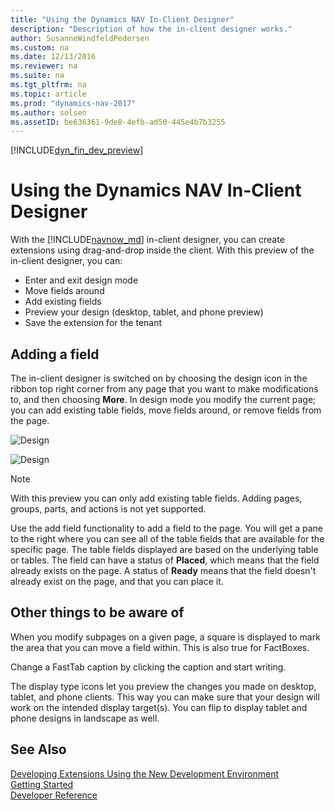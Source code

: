 ```yaml
---
title: "Using the Dynamics NAV In-Client Designer"
description: "Description of how the in-client designer works."
author: SusanneWindfeldPedersen
ms.custom: na
ms.date: 12/13/2016
ms.reviewer: na
ms.suite: na
ms.tgt_pltfrm: na
ms.topic: article
ms.prod: "dynamics-nav-2017"
ms.author: solsen
ms.assetID: be636361-9de8-4efb-ad50-445e4b7b3255
---
```


[!INCLUDE[dyn_fin_dev_preview](../dynamics-nav/includes/newdev_dev_preview.md)]

# Using the Dynamics NAV In-Client Designer

With the [!INCLUDE[navnow_md](includes/navnow_md.md)] in-client designer, you can create extensions using drag-and-drop inside the client. With this preview of the in-client designer, you can:

- Enter and exit design mode
- Move fields around
- Add existing fields
- Preview your design (desktop, tablet, and phone preview)
- Save the extension for the tenant
 
## Adding a field

The in-client designer is switched on by choosing the design icon in the ribbon top right corner from any page that you want to make modifications to, and then choosing **More**. In design mode you modify the current page; you can add existing table fields, move fields around, or remove fields from the page.

![Design](media/start-design.gif)  

<html>
<p>
<img src="/media/start-design.gif" alt="Design"></p>
</html>    

       
> [!NOTE]  
> With this preview you can only add existing table fields. Adding pages, groups, parts, and actions is not yet supported.

Use the add field functionality to add a field to the page. You will get a pane to the right where you can see all of the table fields that are available for the specific page. The table fields displayed are based on the underlying table or tables. The field can have a status of **Placed**, which means that the field already exists on the page. A status of **Ready** means that the field doesn't already exist on the page, and that you can place it.
 
## Other things to be aware of
When you modify subpages on a given page, a square is displayed to mark the area that you can move a field within. This is also true for FactBoxes.

Change a FastTab caption by clicking the caption and start writing. 

The display type icons let you preview the changes you made on desktop, tablet, and phone clients. This way you can make sure that your design will work on the intended display target(s). You can flip to display tablet and phone designs in landscape as well.

<!--
> [!NOTE]  
> With this preview, page fields that have the property **Visible** set to **false** still show up in the pane of fields you can add to a page. You can drag this type of field to the page, but it does not have any effect. --> 

## See Also
[Developing Extensions Using the New Development Environment](newdev-dev-overview.md)  
[Getting Started](newdev-get-started.md)  
[Developer Reference](newdev-reference-overview.md)